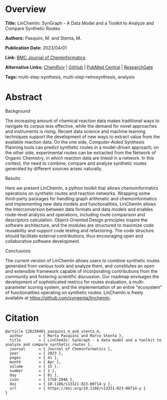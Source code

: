 # Overview
**Title:**
LinChemIn: SynGraph - A Data Model and a Toolkit to Analyze and Compare Synthetic Routes

**Authors:**
Pasquini, M. and Stenta, M.

**Publication Date:**
2023/04/01

**Link:**
[BMC Journal of Cheminformatics](https://jcheminf.biomedcentral.com/articles/10.1186/s13321-023-00714-y)

**Alternative Links:**
[ChemRxiv](https://chemrxiv.org/engage/chemrxiv/article-details/6376222e53ab80ebb2290281) |
[GitHub](https://github.com/syngenta/linchemin) |
[PubMed Central](https://pmc.ncbi.nlm.nih.gov/articles/PMC10067316/) |
[ResearchGate](https://www.researchgate.net/publication/369750453_LinChemIn_SynGraph-a_data_model_and_a_toolkit_to_analyze_and_compare_synthetic_routes)

**Tags:**
multi-step-synthesis, multi-step-retrosynthesis, analysis


# Abstract
Background 

The increasing amount of chemical reaction data makes traditional ways to navigate its corpus less effective, while the demand for novel approaches and instruments is rising.
Recent data science and machine learning techniques support the development of new ways to extract value from the available reaction data.
On the one side, Computer-Aided Synthesis Planning tools can predict synthetic routes in a model-driven approach; on the other side, experimental routes can be extracted from the Network of Organic Chemistry, in which reaction data are linked in a network.
In this context, the need to combine, compare and analyze synthetic routes generated by different sources arises naturally.

Results

Here we present LinChemIn, a python toolkit that allows chemoinformatics operations on synthetic routes and reaction networks.
Wrapping some third-party packages for handling graph arithmetic and chemoinformatics and implementing new data models and functionalities, LinChemIn allows the interconversion between data formats and data models and enables route-level analysis and operations, including route comparison and descriptors calculation.
Object-Oriented Design principles inspire the software architecture, and the modules are structured to maximize code reusability and support code testing and refactoring.
The code structure should facilitate external contributions, thus encouraging open and collaborative software development.

Conclusions

The current version of LinChemIn allows users to combine synthetic routes generated from various tools and analyze them, and constitutes an open and extensible framework capable of incorporating contributions from the community and fostering scientific discussion.
Our roadmap envisages the development of sophisticated metrics for routes evaluation, a multi-parameter scoring system, and the implementation of an entire "ecosystem" of functionalities operating on synthetic routes.
LinChemIn is freely available at https://github.com/syngenta/linchemin.


# Citation
```
@article {20230401_pasquini_m_and_stenta_m,
  author       = { Marta Pasquini and Marco Stenta },
  title        = { LinChemIn: SynGraph - a data model and a toolkit to analyze and compare synthetic routes },
  journal      = { Journal of Cheminformatics },
  year         = { 2023 },
  pages        = { 41 },
  month        = { Apr },
  volume       = { 15 },
  number       = { 1 },
  day          = { 01 },
  issn         = { 1758-2946 },
  doi          = { 10.1186/s13321-023-00714-y },
  url          = { https://doi.org/10.1186/s13321-023-00714-y }
}
```
